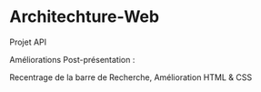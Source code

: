 # Architechture-Web
Projet API

Améliorations Post-présentation :

Recentrage de la barre de Recherche, 
Amélioration HTML & CSS
